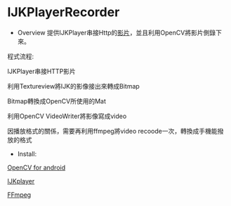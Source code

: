 # IJKPlayerRecorder

- Overview
提供IJKPlayer串接Http的[影片](http://commondatastorage.googleapis.com/gtv-videos-bucket/sample/BigBuckBunny.mp4)，並且利用OpenCV將影片側錄下來。

程式流程:

 IJKPlayer串接HTTP影片

 利用Textureview將IJK的影像接出來轉成Bitmap

 Bitmap轉換成OpenCV所使用的Mat

 利用OpenCV VideoWriter將影像寫成video

 因播放格式的關係，需要再利用ffmpeg將video recoode一次，轉換成手機能撥放的格式

- Install:

[OpenCV for android](https://www.mdeditor.tw/pl/pYbq/zh-tw)

[IJKplayer](https://www.jianshu.com/p/c5d972ab0309)

[FFmpeg](/tanersener/mobile-ffmpeg)
